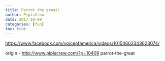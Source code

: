 ```yaml
---
title: Parrot the great!
author: PipisCrew
date: 2017-10-09
categories: [fun]
toc: true
---
```


https://www.facebook.com/voiceofamerica/videos/10154662343623074/

origin - http://www.pipiscrew.com/?p=10409 parrot-the-great